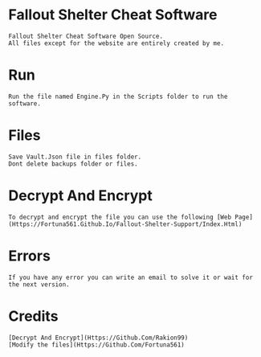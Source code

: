 # Fallout Shelter Cheat Software
    Fallout Shelter Cheat Software Open Source.
    All files except for the website are entirely created by me.

# Run
    Run the file named Engine.Py in the Scripts folder to run the software.

# Files
    Save Vault.Json file in files folder.
    Dont delete backups folder or files.

# Decrypt And Encrypt
    To decrypt and encrypt the file you can use the following [Web Page](Https://Fortuna561.Github.Io/Fallout-Shelter-Support/Index.Html)

# Errors
    If you have any error you can write an email to solve it or wait for the next version.

# Credits
    [Decrypt And Encrypt](Https://Github.Com/Rakion99)
    [Modify the files](Https://Github.Com/Fortuna561)